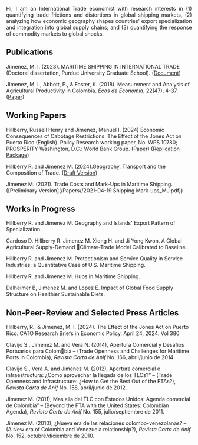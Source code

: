 <p align="justify">Hi, I am an International Trade economist with research interests in (1) quantifying trade frictions and distortions in global shipping markets, (2) analyzing how economic geography shapes countries' export specialization and integration into global supply chains; and (3) quantifying the response of commodity markets to global shocks.</p>

## Publications
Jimenez, M. I. (2023). MARITIME SHIPPING IN INTERNATIONAL TRADE (Doctoral dissertation, Purdue University Graduate School). ([Document](https://hammer.purdue.edu/articles/thesis/MARITIME_SHIPPING_IN_INTERNATIONAL_TRADE/23524311/1))

Jimenez, M. I., Abbott, P., & Foster, K. (2018). Measurement and Analysis of Agricultural Productivity in Colombia. _Ecos de Economía_, 22(47), 4-37. ([Paper](https://publicaciones.eafit.edu.co/index.php/ecos-economia/article/view/5743/4501))


## Working Papers
Hillberry, Russell Henry and Jimenez, Manuel I. (2024) Economic Consequences of Cabotage Restrictions: The Effect of the Jones Act on Puerto Rico (English). Policy Research working paper, No. WPS 10780; PROSPERITY Washington, D.C.: World Bank Group. ([Paper](https://documents1.worldbank.org/curated/en/099257005212415735/pdf/IDU15b5b7ebd10471140061b90610cb9b5695bc1.pdf)) ([Replication Package](https://tinyurl.com/2h8wchb8))

Hillberry R. and Jimenez M. (2024).Geography, Transport and the Composition of Trade. ([Draft Version](/Papers//Von_Thunen_ETSG_2025.pdf)) 

Jimenez M. (2021). Trade Costs and Mark-Ups in Maritime Shipping.([Preliminary Version](/Papers//2021-04-19 Shipping Mark-ups_MJ.pdf))


## Works in Progress
Hillberry R. and Jimenez M. Geography and Islands' Export Pattern of Specialization.

Cardoso D. Hillberry R. Jimenez M. Xiong H. and Ji Yong Kwon. A Global Agricultural Supply-Demand Climate-Trade Model Calibrated to Baseline.

Hillberry R. and Jimenez M. Protectionism and Service Quality in Service Industries: a Quantitative Case of U.S. Maritime Shipping.

Hillberry R. and Jimenez M. Hubs in Maritime Shipping. 

Dalheimer B, Jimenez M. and Lopez E. Impact of Global Food Supply Structure on Healthier Sustainable Diets. 

## Non-Peer-Review and Selected Press Articles
Hillberry, R., & Jimenez, M. I. (2024). The Effect of the Jones Act on Puerto Rico. CATO Research Briefs in Economic Policy. April 24, 2024. Vol 380

Clavijo S., Jimenez M. and Vera N. (2014), Apertura Comercial y Desafios Portuarios para Colombia – (Trade Openness and Challenges for Maritime Ports in Colombia), _Revista Carta de Anif_ No. 166, abril/junio de 2014.

Clavijo S., Vera A. and Jimenez M. (2012), Apertura comercial e infraestructura: ¿Como aprovechar la llegada de los TLCs?” – (Trade Openness and Infrastructure: ¿How to Get the Best Out of the FTAs?), _Revista Carta de Anif_ No. 158, abril/junio de 2012.

Jimenez M. (2011), Mas alla del TLC con Estados Unidos: Agenda comercial de Colombia” – (Beyond the FTA with the United States: Colombian Agenda), _Revista Carta de Anif_ No. 155, julio/septiembre de 2011.

Jimenez M. (2010), ¿Nueva era de las relaciones colombo-venezolanas? – (A New era of Colombia and Venezuela relationship?), _Revista Carta de Anif_ No. 152, octubre/diciembre de 2010.



